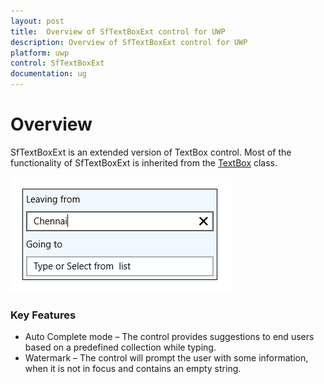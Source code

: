 ```yaml
---
layout: post
title:  Overview of SfTextBoxExt control for UWP  
description: Overview of SfTextBoxExt control for UWP 
platform: uwp
control: SfTextBoxExt
documentation: ug
---
```


# Overview

SfTextBoxExt is an extended version of TextBox control. Most of the functionality of SfTextBoxExt is inherited from the [TextBox](http://msdn.microsoft.com/en-us/library/windows/apps/windows.ui.xaml.controls.textbox) class.

![Overview of SfTextBoxExt control for UWP ](Overview_images/Overview_img1.png)

### Key Features

* Auto Complete mode – The control provides suggestions to end users based on a predefined collection while typing.
* Watermark – The control will prompt the user with some information, when it is not in focus and contains an empty string.
